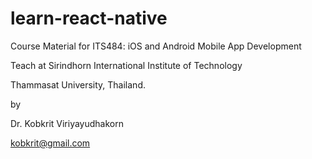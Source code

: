 # learn-react-native
Course Material for ITS484: iOS and Android Mobile App Development

Teach at Sirindhorn International Institute of Technology

Thammasat University, Thailand.

by

Dr. Kobkrit Viriyayudhakorn

kobkrit@gmail.com
